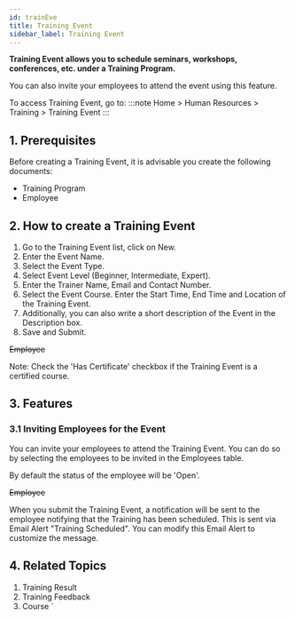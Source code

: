 ```yaml
---
id: trainEve
title: Training Event
sidebar_label: Training Event
---
```


**Training Event allows you to schedule seminars, workshops, conferences, etc. under a Training Program.**

You can also invite your employees to attend the event using this feature.

To access Training Event, go to:
:::note
Home > Human Resources > Training > Training Event
:::

## 1. Prerequisites

Before creating a Training Event, it is advisable you create the following documents:

- Training Program
- Employee

## 2. How to create a Training Event

1. Go to the Training Event list, click on New.
1. Enter the Event Name.
1. Select the Event Type.
1. Select Event Level (Beginner, Intermediate, Expert).
1. Enter the Trainer Name, Email and Contact Number.
1. Select the Event Course. Enter the Start Time, End Time and Location of the Training Event.
1. Additionally, you can also write a short description of the Event in the Description box.
1. Save and Submit.

~~Employee~~

Note: Check the 'Has Certificate' checkbox if the Training Event is a certified course.

## 3. Features

### 3.1 Inviting Employees for the Event

You can invite your employees to attend the Training Event. You can do so by selecting the employees to be invited in the Employees table.

By default the status of the employee will be 'Open'.

~~Employee~~

When you submit the Training Event, a notification will be sent to the employee notifying that the Training has been scheduled. This is sent via Email Alert "Training Scheduled". You can modify this Email Alert to customize the message.

## 4. Related Topics

1. Training Result
1. Training Feedback
1. Course `
